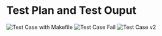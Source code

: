 # Test Plan and Test Ouput
![Test Case with Makefile](https://user-images.githubusercontent.com/67890511/161424062-d8a291aa-eead-4cbd-aa81-6e061767663f.png)
![Test Case Fail](https://user-images.githubusercontent.com/67890511/161424063-d45866f0-dbfc-44e7-814b-4693ff5376db.png)
![Test Case v2](https://user-images.githubusercontent.com/67890511/161424065-e1d4e074-cfed-4e89-ac42-3ed948032525.png)

